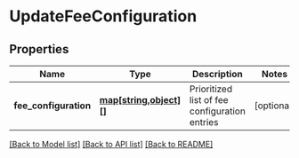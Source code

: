 # UpdateFeeConfiguration

## Properties
Name | Type | Description | Notes
------------ | ------------- | ------------- | -------------
**fee_configuration** | [**map[string,object][]**](map.md) | Prioritized list of fee configuration entries | [optional] 

[[Back to Model list]](../../README.md#documentation-for-models) [[Back to API list]](../../README.md#documentation-for-api-endpoints) [[Back to README]](../../README.md)

